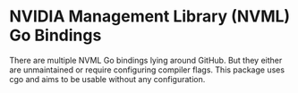 # NVIDIA Management Library (NVML) Go Bindings

There are multiple NVML Go bindings lying around GitHub. But they
either are unmaintained or require configuring compiler flags. This
package uses cgo and aims to be usable without any configuration.
